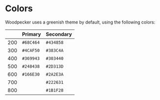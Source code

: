 # Colors

Woodpecker uses a greenish theme by default, using the following colors:

| | Primary | Secondary |
| --- | --- | --- |
| 200 | `#68C464` | `#434858` |
| 300 | `#4CAF50` | `#383C4A` |
| 400 | `#369943` | `#303440` |
| 500 | `#248438` | `#2D313D` |
| 600 | `#166E30` | `#2A2E3A` |
| 700 | | `#222631` |
| 800 | | `#1B1F28` |
